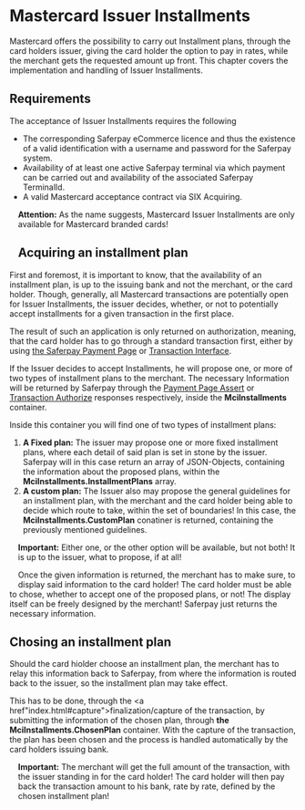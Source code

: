 # Mastercard Issuer Installments

Mastercard offers the possibility to carry out Installment plans, through the card holders issuer, giving the card holder the option to pay in rates, while the merchant gets the requested amount up front.
This chapter covers the implementation and handling of Issuer Installments.

## <a name="mcii-requirement"></a> Requirements

The acceptance of Issuer Installments requires the following

* The corresponding Saferpay eCommerce licence and thus the existence of a valid identification with a username and password for the Saferpay system.
* Availability of at least one active Saferpay terminal via which payment can be carried out and availability of the associated Saferpay TerminalId.
* A valid Mastercard acceptance contract via SIX Acquiring.


<div class="warning">
  <span class="glyphicon glyphicon-exclamation-sign" style="color: rgb(240, 169, 43);font-size: 55px;height: 75px;float: left;margin-right: 15px;margin-top: 0px;"></span>
  <p><strong>Attention:</strong> As the name suggests, Mastercard Issuer Installments are only available for Mastercard branded cards!</p>
</div>

## <a name="mcii-acqplan"></a> Acquiring an installment plan

First and foremost, it is important to know, that the availability of an installment plan, is up to the issuing bank and not the merchant, or the card holder.
Though, generally, all Mastercard transactions are potentially open for Issuer Installments, the issuer decides, whether, or not to potentially accept installments for a given transaction in the first place.

The result of such an application is only returned on authorization, meaning, that the card holder has to go through a standard transaction first, either by using <a href="Integration_PP.html">the Saferpay Payment Page</a> or <a href="Integration_trx.html">Transaction Interface</a>.

If the Issuer decides to accept Installments, he will propose one, or more of two types of installment plans to the merchant. The necessary Information will be returned by Saferpay through the <a href="https://saferpay.github.io/jsonapi/#Payment_v1_PaymentPage_Assert">Payment Page Assert</a> or <a href="https://saferpay.github.io/jsonapi/#Payment_v1_Transaction_Authorize">Transaction Authorize</a> responses respectively, inside the <strong>MciInstallments</strong> container.

Inside this container you will find one of two types of installment plans:

1. <strong>A Fixed plan:</strong> The issuer may propose one or more fixed installment plans, where each detail of said plan is set in stone by the issuer. Saferpay will in this case return an array of JSON-Objects, containing the information about the proposed plans, within the <strong>MciInstallments.InstallmentPlans</strong> array.
2. <strong>A custom plan:</strong> The Issuer also may propose the general guidelines for an installment plan, with the merchant and the card holder being able to decide which route to take, within the set of boundaries! In this case, the <strong>MciInstallments.CustomPlan</strong> conatiner is returned, containing the previously mentioned guidelines.

<div class="info">
  <span class="glyphicon glyphicon-info-sign" style="color: rgb(110, 199, 215);font-size: 55px;height: 75px;float: left;margin-right: 15px;margin-top: 0px;"></span>
  <p>
    <strong>Important:</strong> Either one, or the other option will be available, but not both! It is up to the issuer, what to propose, if at all!
  </p>
</div>

Once the given information is returned, the merchant has to make sure, to display said information to the card holder!
The card holder must be able to chose, whether to accept one of the proposed plans, or not!
The display itself can be freely designed by the merchant! 
Saferpay just returns the necessary information.

## <a name="mcii-plan"></a> Chosing an installment plan

Should the card hiolder choose an installment plan, the merchant has to relay this information back to Saferpay, from where the information is routed back to the issuer, so the installment plan may take effect.

This has to be done, through the <a href"index.html#capture">finalization/capture of the transaction</a>, by submitting the information of the chosen plan, through <strong>the MciInstallments.ChosenPlan</strong> container. With the capture of the transaction, the plan has been chosen and the process is handled automatically by the card holders issuing bank.

<div class="info">
  <span class="glyphicon glyphicon-info-sign" style="color: rgb(110, 199, 215);font-size: 55px;height: 75px;float: left;margin-right: 15px;margin-top: 0px;"></span>
  <p>
    <strong>Important:</strong> The merchant will get the full amount of the transaction, with the issuer standing in for the card holder! The card holder will then pay back the transaction amount to his bank, rate by rate, defined by the chosen installment plan!
  </p>
</div>
